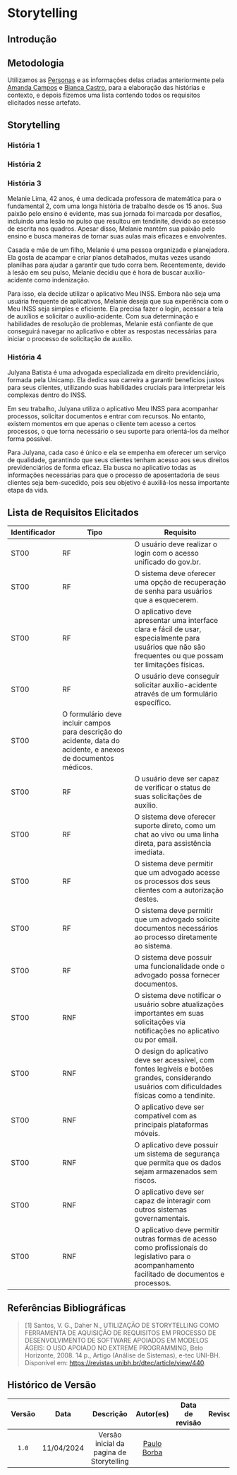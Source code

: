 # Storytelling

## Introdução

## Metodologia
Utilizamos as [Personas](https://requisitos-de-software.github.io/2024.1-Meu-INSS/elicitacao/personas/) e as informações delas criadas anteriormente pela [Amanda Campos](https://github.com/acamposs) e [Bianca Castro](https://github.com/BiancaPatrocinio7), para a elaboração das histórias e contexto, e depois fizemos uma lista contendo todos os requisitos elicitados nesse artefato.

## Storytelling

### História 1

### História 2

### História 3

Melanie Lima, 42 anos, é uma dedicada professora de matemática para o fundamental 2, com uma longa história de trabalho desde os 15 anos. Sua paixão pelo ensino é evidente, mas sua jornada foi marcada por desafios, incluindo uma lesão no pulso que resultou em tendinite, devido ao excesso de escrita nos quadros. Apesar disso, Melanie mantém sua paixão pelo ensino e busca maneiras de tornar suas aulas mais eficazes e envolventes.

Casada e mãe de um filho, Melanie é uma pessoa organizada e planejadora. Ela gosta de acampar e criar planos detalhados, muitas vezes usando planilhas para ajudar a garantir que tudo corra bem. Recentemente, devido à lesão em seu pulso, Melanie decidiu que é hora de buscar auxílio-acidente como indenização.

Para isso, ela decide utilizar o aplicativo Meu INSS. Embora não seja uma usuária frequente de aplicativos, Melanie deseja que sua experiência com o Meu INSS seja simples e eficiente. Ela precisa fazer o login, acessar a tela de auxílios e solicitar o auxílio-acidente. Com sua determinação e habilidades de resolução de problemas, Melanie está confiante de que conseguirá navegar no aplicativo e obter as respostas necessárias para iniciar o processo de solicitação de auxílio.

### História 4

Julyana Batista é uma advogada especializada em direito previdenciário, formada pela Unicamp. Ela dedica sua carreira a garantir benefícios justos para seus clientes, utilizando suas habilidades cruciais para interpretar leis complexas dentro do INSS.

Em seu trabalho, Julyana utiliza o aplicativo Meu INSS para acompanhar processos, solicitar documentos e entrar com recursos. No entanto, existem momentos em que apenas o cliente tem acesso a certos processos, o que torna necessário o seu suporte para orientá-los da melhor forma possível.

Para Julyana, cada caso é único e ela se empenha em oferecer um serviço de qualidade, garantindo que seus clientes tenham acesso aos seus direitos previdenciários de forma eficaz. Ela busca no aplicativo todas as informações necessárias para que o processo de aposentadoria de seus clientes seja bem-sucedido, pois seu objetivo é auxiliá-los nessa importante etapa da vida.


## Lista de Requisitos Elicitados

<table>
  <thead>
    <tr>
      <th>Identificador</th>
      <th>Tipo</th>
      <th>Requisito</th>
    </tr>
  </thead>
  <tbody>
    <tr>
      <td>ST00</td>
      <td>RF</td>
      <td>O usuário deve realizar o login com o acesso unificado do gov.br.</td>
    </tr>
        <tr>
      <td>ST00</td>
      <td>RF</td>
      <td>O sistema deve oferecer uma opção de recuperação de senha para usuários que a esquecerem.</td>
    </tr>
        <tr>
      <td>ST00</td>
      <td>RF</td>
      <td>O aplicativo deve apresentar uma interface clara e fácil de usar, especialmente para usuários que não são frequentes ou que possam ter limitações físicas.</td>
    </tr>
        <tr>
      <td>ST00</td>
      <td>RF</td>
      <td> O usuário deve conseguir solicitar auxílio-acidente através de um formulário específico.</td>
    </tr>
        <tr>
      <td>ST00</td>
      <td>O formulário deve incluir campos para descrição do acidente, data do acidente, e anexos de documentos médicos.</td>
    </tr>
        <tr>
      <td>ST00</td>
      <td>RF</td>
      <td>O usuário deve ser capaz de verificar o status de suas solicitações de auxílio.</td>
    </tr>
        <tr>
      <td>ST00</td>
      <td>RF</td>
      <td>O sistema deve oferecer suporte direto, como um chat ao vivo ou uma linha direta, para assistência imediata.</td>
    </tr>
        <tr>
      <td>ST00</td>
      <td>RF</td>
      <td>O sistema deve permitir que um advogado acesse os processos dos seus clientes com a autorização destes.</td>
    </tr>
        <tr>
      <td>ST00</td>
      <td>RF</td>
      <td>O sistema deve permitir que um advogado solicite documentos necessários ao processo diretamente ao sistema.</td>
    </tr>
        <tr>
      <td>ST00</td>
      <td>RF</td>
      <td>O sistema deve possuir uma funcionalidade onde o advogado possa fornecer documentos.</td>
    </tr>
        <tr>
      <td>ST00</td>
      <td>RNF</td>
      <td>
    O sistema deve notificar o usuário sobre atualizações importantes em suas solicitações via notificações no aplicativo ou por email.</td>
    </tr>
        <tr>
      <td>ST00</td>
      <td>RNF</td>
      <td>O design do aplicativo deve ser acessível, com fontes legíveis e botões grandes, considerando usuários com dificuldades físicas como a tendinite.</td>
    </tr>
        <tr>
      <td>ST00</td>
      <td>RNF</td>
      <td>O aplicativo deve ser compatível com as principais plataformas móveis.</td>
    </tr>
        <tr>
      <td>ST00</td>
      <td>RNF</td>
      <td>O aplicativo deve possuir um sistema de segurança que permita que os dados sejam armazenados sem riscos.</td>
    </tr>
        <tr>
      <td>ST00</td>
      <td>RNF</td>
      <td>O aplicativo deve ser capaz de interagir com outros sistemas governamentais.</td>
    </tr>
        <tr>
      <td>ST00</td>
      <td>RNF</td>
      <td>O aplicativo deve permitir outras formas de acesso como profissionais do legislativo para o acompanhamento facilitado de documentos e processos.</td>
    </tr>
  </tbody>
</table>

## Referências Bibliográficas

>[1] Santos, V. G., Daher N., UTILIZAÇÃO DE STORYTELLING COMO FERRAMENTA DE AQUISIÇÃO DE REQUISITOS EM PROCESSO DE DESENVOLVIMENTO DE SOFTWARE APOIADOS EM MODELOS ÁGEIS: O USO APOIADO NO EXTREME PROGRAMMING, Belo Horizonte, 2008. 14 p., Artigo (Análise de Sistemas), e-tec UNI-BH. Disponível em: https://revistas.unibh.br/dtec/article/view/440. 

## Histórico de Versão
| Versão | Data | Descrição | Autor(es) | Data de revisão | Revisor(es) |
| :-: | :-: | :-: | :-: | :-: | :-: |
| `1.0` | 11/04/2024  | Versão inicial da pagina de Storytelling | [Paulo Borba](https://github.com/paulohborba)| | 